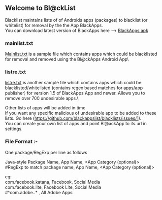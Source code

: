 ## Welcome to Bl@ckList

Blacklist maintains lists of  of Androids apps (packages) to blacklist (or whitelist) for removal by the the App BlackApps.\
You can download latest version of BlackApps here --> [BlackApps.apk](https://github.com/blackappslist/blacklists/blob/master/BlackApps.apk?raw=true)


###  mainlist.txt

[Mainlist.txt](https://github.com/blackappslist/blacklists/raw/master/mainlist.txt) is a sample file which contains apps which could be blacklisted for removal and removed using the Bl@ckApps Android App\


### listre.txt
[listre.txt](https://github.com/blackappslist/blacklists/raw/master/mainlist.txt) is another sample file which contains apps which could be blacklisted/whitelisted (contains regex based matches for apps/app publisher) for version 1.5 of BlackApps App and newer. Allows you to remove over 700 undesirable apps.\


Other lists of apps will be added in  time\
If you want any specific malicious of undesirable app to be added to these lists. Go here (https://github.com/blackappslist/blacklists/issues/1). \
You can create your own list of apps and point Bl@ackApp to its url in settings.


### File Format :-
One package/RegExp per line as follows

Java-style Package Name,       App Name,  <App Category (optional)> \
#RegExp to match package name, App Name,  <App Category (optional)> 

eg:\
com.facebook.katana, Facebook, Social Media\
com.facebook.lite,  Facebook Lite, Social Media\
#^com\.adobe\..* , All Adobe Apps
